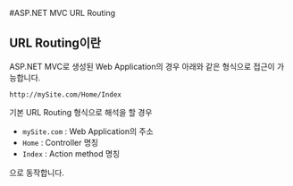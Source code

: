 #ASP.NET MVC URL Routing

## URL Routing이란

ASP.NET MVC로 생성된 Web Application의 경우 아래와 같은 형식으로 접근이 가능합니다.

```
http://mySite.com/Home/Index
```

기본 URL Routing 형식으로 해석을 할 경우
- `mySite.com` : Web Application의 주소
- `Home` : Controller 명칭
- `Index` : Action method 명칭

으로 동작합니다.

